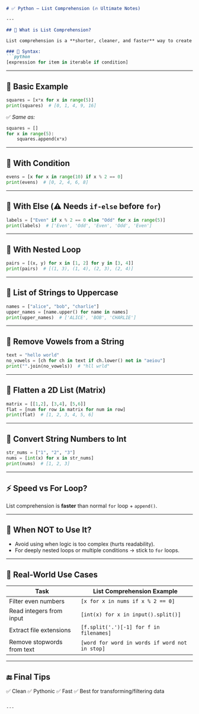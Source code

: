 

````markdown
# ✅ Python – List Comprehension (🔥 Ultimate Notes)

---

## 🚀 What is List Comprehension?

List comprehension is a **shorter, cleaner, and faster** way to create lists in Python from **iterables** (like `list`, `range()`, `str`, etc).

### 🧠 Syntax:
```python
[expression for item in iterable if condition]
````

---

## 🔹 Basic Example

```python
squares = [x*x for x in range(5)]
print(squares)  # [0, 1, 4, 9, 16]
```

✅ *Same as:*

```python
squares = []
for x in range(5):
    squares.append(x*x)
```

---

## 🔹 With Condition

```python
evens = [x for x in range(10) if x % 2 == 0]
print(evens)  # [0, 2, 4, 6, 8]
```

---

## 🔹 With Else (⚠️ Needs `if-else` before `for`)

```python
labels = ["Even" if x % 2 == 0 else "Odd" for x in range(5)]
print(labels)  # ['Even', 'Odd', 'Even', 'Odd', 'Even']
```

---

## 🔹 With Nested Loop

```python
pairs = [(x, y) for x in [1, 2] for y in [3, 4]]
print(pairs)  # [(1, 3), (1, 4), (2, 3), (2, 4)]
```

---

## 🔹 List of Strings to Uppercase

```python
names = ["alice", "bob", "charlie"]
upper_names = [name.upper() for name in names]
print(upper_names)  # ['ALICE', 'BOB', 'CHARLIE']
```

---

## 🔹 Remove Vowels from a String

```python
text = "hello world"
no_vowels = [ch for ch in text if ch.lower() not in "aeiou"]
print("".join(no_vowels))  # "hll wrld"
```

---

## 🔹 Flatten a 2D List (Matrix)

```python
matrix = [[1,2], [3,4], [5,6]]
flat = [num for row in matrix for num in row]
print(flat)  # [1, 2, 3, 4, 5, 6]
```

---

## 🔹 Convert String Numbers to Int

```python
str_nums = ["1", "2", "3"]
nums = [int(x) for x in str_nums]
print(nums)  # [1, 2, 3]
```

---

## ⚡ Speed vs For Loop?

List comprehension is **faster** than normal `for` loop + `append()`.

---

## 🧠 When NOT to Use It?

* Avoid using when logic is too complex (hurts readability).
* For deeply nested loops or multiple conditions → stick to `for` loops.

---

## 📌 Real-World Use Cases

| Task                       | List Comprehension Example                     |
| -------------------------- | ---------------------------------------------- |
| Filter even numbers        | `[x for x in nums if x % 2 == 0]`              |
| Read integers from input   | `[int(x) for x in input().split()]`            |
| Extract file extensions    | `[f.split('.')[-1] for f in filenames]`        |
| Remove stopwords from text | `[word for word in words if word not in stop]` |

---

## 🔚 Final Tips

✅ Clean
✅ Pythonic
✅ Fast
✅ Best for transforming/filtering data

```

---


